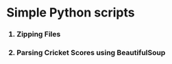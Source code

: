 # Simple Python scripts
<ol>
<h3><li>Zipping Files</li></h3>
<h3><li>Parsing Cricket Scores using BeautifulSoup</li></h3>
</ol>
